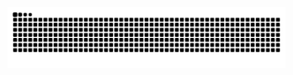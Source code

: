 ![Your snake](https://github.com/buzyd/github-snake/blob/main/github-contribution-grid-snake-dark.svg)
